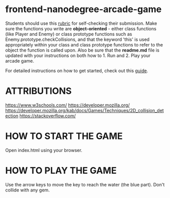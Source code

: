 frontend-nanodegree-arcade-game
===============================

Students should use this [rubric](https://review.udacity.com/#!/projects/2696458597/rubric) for self-checking their submission. Make sure the functions you write are **object-oriented** - either class functions (like Player and Enemy) or class prototype functions such as Enemy.prototype.checkCollisions, and that the keyword 'this' is used appropriately within your class and class prototype functions to refer to the object the function is called upon. Also be sure that the **readme.md** file is updated with your instructions on both how to 1. Run and 2. Play your arcade game.

For detailed instructions on how to get started, check out this [guide](https://docs.google.com/document/d/1v01aScPjSWCCWQLIpFqvg3-vXLH2e8_SZQKC8jNO0Dc/pub?embedded=true).

ATTRIBUTIONS
============

https://www.w3schools.com/
https://developer.mozilla.org/
https://developer.mozilla.org/kab/docs/Games/Techniques/2D_collision_detection
https://stackoverflow.com/

HOW TO START THE GAME
=====================

Open index.html using your browser.


HOW TO PLAY THE GAME
====================

Use the arrow keys to move the key to reach the water (the blue part).
Don't collide with any gem.
